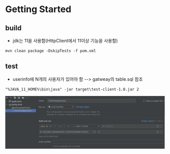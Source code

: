 # Getting Started

## build
* jdk는 11을 사용함(HttpClient에서 11이상 기능을 사용함)
```text
mvn clean package -DskipTests -f pom.xml
```

## test 
* userinfo에 N개의 사용자가 있어야 함 --> gatweay의 table.sql 참조
```text
"%JAVA_11_HOME%\bin\java" -jar target\test-client-1.0.jar 2
```
![img.png](doc/intellij.png)

